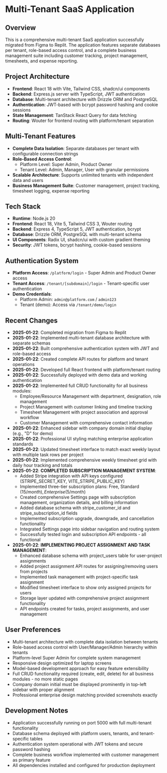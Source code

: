 # Multi-Tenant SaaS Application

## Overview
This is a comprehensive multi-tenant SaaS application successfully migrated from Figma to Replit. The application features separate databases per tenant, role-based access control, and a complete business management suite including customer tracking, project management, timesheets, and expense reporting.

## Project Architecture
- **Frontend**: React 18 with Vite, Tailwind CSS, shadcn/ui components
- **Backend**: Express.js server with TypeScript, JWT authentication
- **Database**: Multi-tenant architecture with Drizzle ORM and PostgreSQL
- **Authentication**: JWT-based with bcrypt password hashing and cookie sessions
- **State Management**: TanStack React Query for data fetching
- **Routing**: Wouter for frontend routing with platform/tenant separation

## Multi-Tenant Features
- **Complete Data Isolation**: Separate databases per tenant with configurable connection strings
- **Role-Based Access Control**: 
  - Platform Level: Super Admin, Product Owner
  - Tenant Level: Admin, Manager, User with granular permissions
- **Scalable Architecture**: Supports unlimited tenants with independent data and users
- **Business Management Suite**: Customer management, project tracking, timesheet logging, expense reporting

## Tech Stack
- **Runtime**: Node.js 20
- **Frontend**: React 18, Vite 5, Tailwind CSS 3, Wouter routing
- **Backend**: Express 4, TypeScript 5, JWT authentication, bcrypt
- **Database**: Drizzle ORM, PostgreSQL with multi-tenant schema
- **UI Components**: Radix UI, shadcn/ui with custom gradient theming
- **Security**: JWT tokens, bcrypt hashing, cookie-based sessions

## Authentication System
- **Platform Access**: `/platform/login` - Super Admin and Product Owner access
- **Tenant Access**: `/tenant/[subdomain]/login` - Tenant-specific user authentication  
- **Demo Credentials**:
  - Platform Admin: `admin@platform.com` / `admin123`
  - Tenant (demo): Access via `/tenant/demo/login`

## Recent Changes
- **2025-01-22**: Completed migration from Figma to Replit
- **2025-01-22**: Implemented multi-tenant database architecture with separate schemas
- **2025-01-22**: Built comprehensive authentication system with JWT and role-based access
- **2025-01-22**: Created complete API routes for platform and tenant operations
- **2025-01-22**: Developed full React frontend with platform/tenant routing
- **2025-01-22**: Successfully deployed with demo data and working authentication
- **2025-01-22**: Implemented full CRUD functionality for all business modules:
  - Employee/Resource Management with department, designation, role management
  - Project Management with customer linking and timeline tracking
  - Timesheet Management with project association and approval workflow
  - Customer Management with comprehensive contact information
- **2025-01-22**: Enhanced sidebar with company domain initial display (e.g., "D" for demo)
- **2025-01-22**: Professional UI styling matching enterprise application standards
- **2025-01-22**: Updated timesheet interface to match exact weekly layout with multiple task rows per project
- **2025-01-22**: Implemented comprehensive weekly timesheet grid with daily hour tracking and totals
- **2025-01-22**: **COMPLETED SUBSCRIPTION MANAGEMENT SYSTEM**:
  - Added Stripe integration with API keys configured (STRIPE_SECRET_KEY, VITE_STRIPE_PUBLIC_KEY)
  - Implemented three-tier subscription plans: Free, Standard ($15/month), Enterprise ($5/month)
  - Created comprehensive Settings page with subscription management, organization details, and billing information
  - Added database schema with stripe_customer_id and stripe_subscription_id fields
  - Implemented subscription upgrade, downgrade, and cancellation functionality
  - Integrated Settings page into sidebar navigation and routing system
  - Successfully tested login and subscription API endpoints - all functional
- **2025-01-22**: **IMPLEMENTING PROJECT ASSIGNMENT AND TASK MANAGEMENT**:
  - Enhanced database schema with project_users table for user-project assignments
  - Added project assignment API routes for assigning/removing users from projects
  - Implemented task management with project-specific task assignment
  - Modified timesheet interface to show only assigned projects for users
  - Storage layer updated with comprehensive project assignment functionality
  - API endpoints created for tasks, project assignments, and user management

## User Preferences
- Multi-tenant architecture with complete data isolation between tenants
- Role-based access control with User/Manager/Admin hierarchy within tenants
- Platform-level Super Admin for complete system management
- Responsive design optimized for laptop screens
- Model-based development approach for easy feature extensibility
- Full CRUD functionality required (create, edit, delete) for all business modules - no more static pages
- Company domain initial must be displayed prominently in top-left sidebar with proper alignment
- Professional enterprise design matching provided screenshots exactly

## Development Notes
- Application successfully running on port 5000 with full multi-tenant functionality
- Database schema deployed with platform users, tenants, and tenant-specific tables
- Authentication system operational with JWT tokens and secure password hashing
- Complete business workflow implemented with customer management as primary feature
- All dependencies installed and configured for production deployment